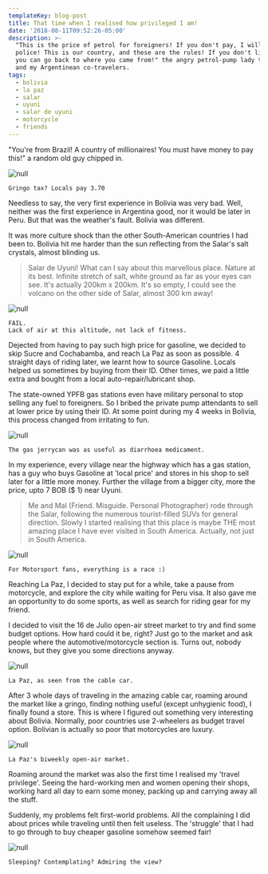 ```yaml
---
templateKey: blog-post
title: That time when I realised how privileged I am!
date: '2018-08-11T09:52:26-05:00'
description: >-
  "This is the price of petrol for foreigners! If you don't pay, I will call the
  police! This is our country, and these are the rules! If you don't like this,
  you can go back to where you came from!" the angry petrol-pump lady told me
  and my Argentinean co-travelers.
tags:
  - bolivia
  - la paz
  - salar
  - uyuni
  - salar de uyuni
  - motorcycle
  - friends
---
```

"You're from Brazil! A country of millionaires! You must have money to pay this!" a random old guy chipped in.

![null](/img/bol1.jpg)

```
Gringo tax? Locals pay 3.70
```

Needless to say, the very first experience in Bolivia was very bad. Well, neither was the first experience in Argentina good, nor it would be later in Peru. But that was the weather's fault. Bolivia was different.

It was more culture shock than the other South-American countries I had been to. Bolivia hit me harder than the sun reflecting from the Salar's salt crystals, almost blinding us.

> Salar de Uyuni! What can I say about this marvellous place. Nature at its best. Infinite stretch of salt, white ground as far as your eyes can see. It's actually 200km x 200km. It's so empty, I could see the volcano on the other side of Salar, almost 300 km away!

![null](/img/20180715_130642_001-ANIMATION.gif)

```
FAIL.
Lack of air at this altitude, not lack of fitness.
```

Dejected from having to pay such high price for gasoline, we decided to skip Sucre and Cochabamba, and reach La Paz as soon as possible. 4 straight days of riding later, we learnt how to source Gasoline. Locals helped us sometimes by buying from their ID. Other times, we paid a little extra and bought from a local auto-repair/lubricant shop.

The state-owned YPFB gas stations even have military personal to stop selling any fuel to foreigners. So I bribed the private pump attendants to sell at lower price by using their ID. At some point during my 4 weeks in Bolivia, this process changed from irritating to fun.

![null](/img/bol2.jpg)

```
The gas jerrycan was as useful as diarrhoea medicament.
```

In my experience, every village near the highway which has a gas station, has a guy who buys Gasoline at 'local price' and stores in his shop to sell later for a little more money. Further the village from a bigger city, more the price, upto 7 BOB ($ 1)  near Uyuni.

> Me and Mal (Friend. Misguide. Personal Photographer) rode through the Salar, following the numerous tourist-filled SUVs for general direction. Slowly I started realising that this place is maybe THE most amazing place I have ever visited in South America. Actually, not just in South America.

![null](/img/bol4.jpg)

```
For Motorsport fans, everything is a race :)
```

Reaching La Paz, I decided to stay put for a while, take a pause from motorcycle, and explore the city while waiting for Peru visa. It also gave me an opportunity to do some sports, as well as search for riding gear for my friend.

I decided to visit the 16 de Julio open-air street market to try and find some budget options. How hard could it be, right? Just go to the market and ask people where the automotive/motorcycle section is. Turns out, nobody knows, but they give you some directions anyway.

![null](/img/bol6.jpg)

```
La Paz, as seen from the cable car.
```

After 3 whole days of traveling in the amazing cable car, roaming around the market like a gringo, finding nothing useful (except unhygienic food), I finally found a store. This is where I figured out something very interesting about Bolivia. Normally, poor countries use 2-wheelers as budget travel option. Bolivian is actually so poor that motorcycles are luxury.

![null](/img/bol5.jpg)

```
La Paz's biweekly open-air market.
```

Roaming around the market was also the first time I realised my 'travel privilege'. Seeing the hard-working men and women opening their shops, working hard all day to earn some money, packing up and carrying away all the stuff.

Suddenly, my problems felt first-world problems. All the complaining I did about prices while traveling until then felt useless. The 'struggle' that I had to go through to buy cheaper gasoline somehow seemed fair!

![null](/img/bol3.jpg)

```
Sleeping? Contemplating? Admiring the view?
```
